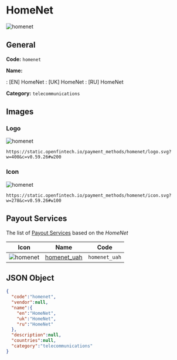 
# HomeNet 
![homenet](https://static.openfintech.io/payment_methods/homenet/logo.svg?w=400&c=v0.59.26#w200)  

## General 
**Code:** `homenet` 
 
**Name:** 
 
:	[EN] HomeNet 
:	[UK] HomeNet 
:	[RU] HomeNet 
 
**Category:** `telecommunications` 
 

## Images 

### Logo 
![homenet](https://static.openfintech.io/payment_methods/homenet/logo.svg?w=400&c=v0.59.26#w200)  

```
https://static.openfintech.io/payment_methods/homenet/logo.svg?w=400&c=v0.59.26#w200
```  

### Icon 
![homenet](https://static.openfintech.io/payment_methods/homenet/icon.svg?w=278&c=v0.59.26#w100)  

```
https://static.openfintech.io/payment_methods/homenet/icon.svg?w=278&c=v0.59.26#w100
```  

## Payout Services 
 
The list of [Payout Services](/payout-services/) based on the _HomeNet_ 

|Icon|Name|Code| 
|:---:|:---:|:---:| 
|![homenet](https://static.openfintech.io/payout_methods/homenet/icon.svg?w=278&c=v0.59.26#w40) |[homenet_uah](/payout-services/homenet_uah/)|`homenet_uah`| 
 

## JSON Object 

```json
{
  "code":"homenet",
  "vendor":null,
  "name":{
    "en":"HomeNet",
    "uk":"HomeNet",
    "ru":"HomeNet"
  },
  "description":null,
  "countries":null,
  "category":"telecommunications"
}
```  

